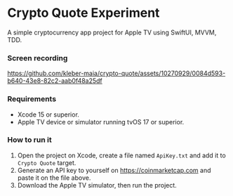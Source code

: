 # Crypto Quote Experiment

A simple cryptocurrency app project for Apple TV using SwiftUI, MVVM, TDD.

### Screen recording

https://github.com/kleber-maia/crypto-quote/assets/10270929/0084d593-b640-43e8-82c2-aab0f48a25df

### Requirements

- Xcode 15 or superior.
- Apple TV device or simulator running tvOS 17 or superior.

### How to run it

1. Open the project on Xcode, create a file named `ApiKey.txt` and add it to `Crypto Quote` target.
1. Generate an API key to yourself on https://coinmarketcap.com and paste it on the file above.
3. Download the Apple TV simulator, then run the project.
